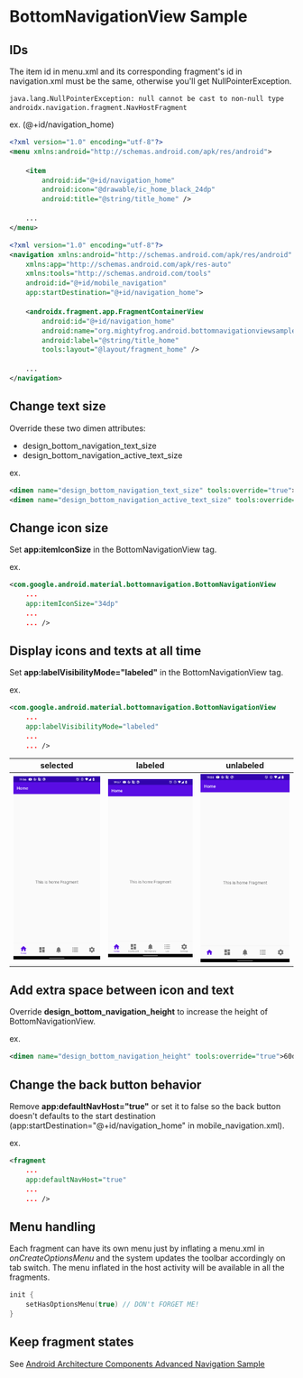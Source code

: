 # BottomNavigationView Sample

## IDs

The item id in menu.xml and its corresponding fragment's id in navigation.xml must be the same, otherwise you'll get NullPointerException.

```shell
java.lang.NullPointerException: null cannot be cast to non-null type androidx.navigation.fragment.NavHostFragment
```

ex. (@+id/navigation_home)

```xml
<?xml version="1.0" encoding="utf-8"?>
<menu xmlns:android="http://schemas.android.com/apk/res/android">

    <item
        android:id="@+id/navigation_home"
        android:icon="@drawable/ic_home_black_24dp"
        android:title="@string/title_home" />

    ...
</menu>
```

```xml
<?xml version="1.0" encoding="utf-8"?>
<navigation xmlns:android="http://schemas.android.com/apk/res/android"
    xmlns:app="http://schemas.android.com/apk/res-auto"
    xmlns:tools="http://schemas.android.com/tools"
    android:id="@+id/mobile_navigation"
    app:startDestination="@+id/navigation_home">

    <androidx.fragment.app.FragmentContainerView
        android:id="@+id/navigation_home"
        android:name="org.mightyfrog.android.bottomnavigationviewsample.ui.home.HomeFragment"
        android:label="@string/title_home"
        tools:layout="@layout/fragment_home" />

    ...
</navigation>
```

## Change text size

Override these two dimen attributes:

- design_bottom_navigation_text_size
- design_bottom_navigation_active_text_size

ex.

```xml
<dimen name="design_bottom_navigation_text_size" tools:override="true">10sp</dimen>
<dimen name="design_bottom_navigation_active_text_size" tools:override="true">10sp</dimen>
```

## Change icon size

Set **app:itemIconSize** in the BottomNavigationView tag.

ex.

```xml
<com.google.android.material.bottomnavigation.BottomNavigationView
    ...
    app:itemIconSize="34dp"
    ...
    ... />
```

## Display icons and texts at all time

Set **app:labelVisibilityMode="labeled"** in the BottomNavigationView tag.

ex.

```xml
<com.google.android.material.bottomnavigation.BottomNavigationView
    ...
    app:labelVisibilityMode="labeled"
    ...
    ... />
```

|selected|labeled|unlabeled|
|:--:|:--:|:--:|
|<img src="static/sc1.png" width=250/>|<img src="static/sc2.png" width=250/>|<img src="static/sc3.png" width=250/>|

## Add extra space between icon and text

Override **design_bottom_navigation_height** to increase the height of BottomNavigationView.

ex.

```xml
<dimen name="design_bottom_navigation_height" tools:override="true">60dp</dimen>
```

## Change the back button behavior

Remove **app:defaultNavHost="true"** or set it to false so the back button doesn't defaults to the start destination (app:startDestination="@+id/navigation_home" in mobile_navigation.xml).

ex.

```xml
<fragment
    ...
    app:defaultNavHost="true"
    ...
    ... />
```

## Menu handling

Each fragment can have its own menu just by inflating a menu.xml in *onCreateOptionsMenu* and the system updates the toolbar accordingly on tab switch. The menu inflated in the host activity will be available in all the fragments.

```kotlin
init {
    setHasOptionsMenu(true) // DON't FORGET ME!
}
```

## Keep fragment states

See [Android Architecture Components Advanced Navigation Sample](https://github.com/android/architecture-components-samples/tree/master/NavigationAdvancedSample)
